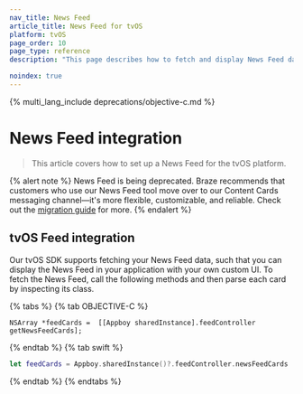 ```yaml
---
nav_title: News Feed
article_title: News Feed for tvOS
platform: tvOS
page_order: 10
page_type: reference
description: "This page describes how to fetch and display News Feed data in your tvOS application."

noindex: true
---
```


{% multi_lang_include deprecations/objective-c.md %}

# News Feed integration

> This article covers how to set up a News Feed for the tvOS platform.

{% alert note %}
News Feed is being deprecated. Braze recommends that customers who use our News Feed tool move over to our Content Cards messaging channel—it's more flexible, customizable, and reliable. Check out the [migration guide]({{site.baseurl}}/user_guide/message_building_by_channel/content_cards/migrating_from_news_feed/) for more.
{% endalert %}

## tvOS Feed integration

Our tvOS SDK supports fetching your News Feed data, such that you can display the News Feed in your application with your own custom UI. To fetch the News Feed, call the following methods and then parse each card by inspecting its class.

{% tabs %}
{% tab OBJECTIVE-C %}

```objc
NSArray *feedCards =  [[Appboy sharedInstance].feedController getNewsFeedCards];
```

{% endtab %}
{% tab swift %}

```swift
let feedCards = Appboy.sharedInstance()?.feedController.newsFeedCards
```

{% endtab %}
{% endtabs %}
